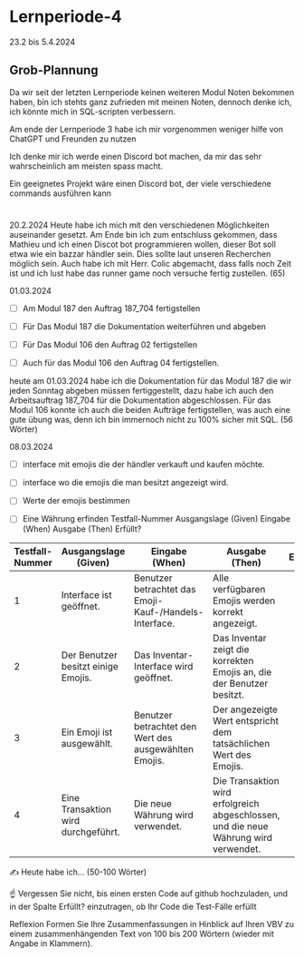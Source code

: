 # Lernperiode-4
23.2 bis 5.4.2024

## Grob-Plannung
Da wir seit der letzten Lernperiode keinen weiteren Modul Noten bekommen haben, bin ich stehts ganz zufrieden mit meinen Noten, dennoch denke ich, ich könnte mich in SQL-scripten verbessern.

Am ende der Lernperiode 3 habe ich mir vorgenommen weniger hilfe von ChatGPT und Freunden zu nutzen

Ich denke mir ich werde einen Discord bot machen, da mir das sehr wahrscheinlich am meisten spass macht.

Ein geeignetes Projekt wäre einen Discord bot, der viele verschiedene commands ausführen kann
#
#

#





20.2.2024
Heute habe ich mich mit den verschiedenen Möglichkeiten auseinander gesetzt. Am Ende bin ich zum entschluss gekommen, dass Mathieu und ich einen Discot bot programmieren wollen, dieser Bot soll etwa wie ein bazzar händler sein. Dies sollte laut unseren Recherchen möglich sein. Auch habe ich mit Herr. Colic abgemacht, dass falls noch Zeit ist und ich lust habe das runner game noch versuche fertig zustellen. (65)



01.03.2024
- [ ] Am Modul 187 den Auftrag 187_704 fertigstellen
- [ ] Für Das Modul 187 die Dokumentation weiterführen und abgeben
- [ ] Für Das Modul 106 den Auftrag 02 fertigstellen
- [ ] Auch für das Modul 106 den Auftrag 04 fertigstellen.


heute am 01.03.2024 habe ich die Dokumentation für das Modul 187 die wir jeden Sonntag abgeben müssen fertiggestellt, dazu habe ich auch den Arbeitsauftrag 187_704 für die Dokumentation abgeschlossen. Für das Modul 106 konnte ich auch die beiden Aufträge fertigstellen, was auch eine gute übung was, denn ich bin immernoch nicht zu 100% sicher mit SQL. (56 Wörter)




08.03.2024
- [ ] interface mit emojis die der händler verkauft und kaufen möchte.
- [ ] interface wo die emojis die man besitzt angezeigt wird.
- [ ] Werte der emojis bestimmen
- [ ] Eine Währung erfinden
Testfall-Nummer	Ausgangslage (Given)	Eingabe (When)	Ausgabe (Then)	Erfüllt?


| Testfall-Nummer | Ausgangslage (Given)                              | Eingabe (When)                                      | Ausgabe (Then)                                                                   | Erfüllt? |
| --------------- | --------------------------------------------------- | ---------------------------------------------------- | -------------------------------------------------------------------------------- | -------- |
| 1               | Interface ist geöffnet.                            | Benutzer betrachtet das Emoji-Kauf-/Handels-Interface. | Alle verfügbaren Emojis werden korrekt angezeigt.                              |          |
| 2               | Der Benutzer besitzt einige Emojis.                | Das Inventar-Interface wird geöffnet.                | Das Inventar zeigt die korrekten Emojis an, die der Benutzer besitzt.           |          |
| 3               | Ein Emoji ist ausgewählt.                          | Benutzer betrachtet den Wert des ausgewählten Emojis. | Der angezeigte Wert entspricht dem tatsächlichen Wert des Emojis.               |          |
| 4               | Eine Transaktion wird durchgeführt.                 | Die neue Währung wird verwendet.                     | Die Transaktion wird erfolgreich abgeschlossen, und die neue Währung wird verwendet. |          |

✍️ Heute habe ich... (50-100 Wörter)

☝️ Vergessen Sie nicht, bis einen ersten Code auf github hochzuladen, und in der Spalte Erfüllt? einzutragen, ob Ihr Code die Test-Fälle erfüllt

Reflexion
Formen Sie Ihre Zusammenfassungen in Hinblick auf Ihren VBV zu einem zusammenhängenden Text von 100 bis 200 Wörtern (wieder mit Angabe in Klammern).
